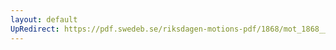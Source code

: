 ```yaml
---
layout: default
UpRedirect: https://pdf.swedeb.se/riksdagen-motions-pdf/1868/mot_1868__fk__00073.pdf
---
```


